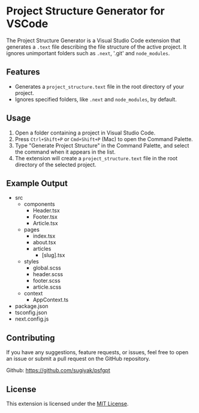 # Project Structure Generator for VSCode

The Project Structure Generator is a Visual Studio Code extension that generates a `.text` file describing the file structure of the active project. It ignores unimportant folders such as `.next`, '.git' and `node_modules`.

## Features

- Generates a `project_structure.text` file in the root directory of your project.
- Ignores specified folders, like `.next` and `node_modules`, by default.

## Usage

1. Open a folder containing a project in Visual Studio Code.
2. Press `Ctrl+Shift+P` or `Cmd+Shift+P` (Mac) to open the Command Palette.
3. Type "Generate Project Structure" in the Command Palette, and select the command when it appears in the list.
4. The extension will create a `project_structure.text` file in the root directory of the selected project.

## Example Output
- src
  - components
    - Header.tsx
    - Footer.tsx
    - Article.tsx
  - pages
    - index.tsx
    - about.tsx
    - articles
      - [slug].tsx
  - styles
    - global.scss
    - header.scss
    - footer.scss
    - article.scss
  - context
    - AppContext.ts
- package.json
- tsconfig.json
- next.config.js

## Contributing

If you have any suggestions, feature requests, or issues, feel free to open an issue or submit a pull request on the GitHub repository.

Github: https://github.com/sugiyak/psfgpt

## License

This extension is licensed under the [MIT License](LICENSE).